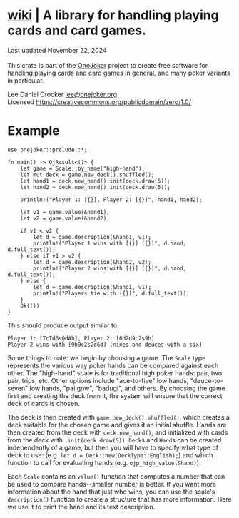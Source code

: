 # [wiki](https://github.com/lcrocker/ojpoker/wiki/Rust_Libraries) | A library for handling playing cards and card games.

Last updated November 22, 2024 \
\
This crate is part of the [OneJoker](https://onejoker.org) project
to create free software for handling playing cards and card games
in general, and many poker variants in particular.

Lee Daniel Crocker <lee@onejoker.org> \
Licensed <https://creativecommons.org/publicdomain/zero/1.0/>

# Example
```
use onejoker::prelude::*;

fn main() -> OjResult<()> {
    let game = Scale::by_name("high-hand");
    let mut deck = game.new_deck().shuffled();
    let hand1 = deck.new_hand().init(deck.draw(5));
    let hand2 = deck.new_hand().init(deck.draw(5));

    println!("Player 1: [{}], Player 2: [{}]", hand1, hand2);

    let v1 = game.value(&hand1);
    let v2 = game.value(&hand2);

    if v1 < v2 {
        let d = game.description(&hand1, v1);
        println!("Player 1 wins with [{}] ({})", d.hand, d.full_text());
    } else if v1 > v2 {
        let d = game.description(&hand2, v2);
        println!("Player 2 wins with [{}] ({})", d.hand, d.full_text());
    } else {
        let d = game.description(&hand1, v1);
        println!("Players tie with ({})", d.full_text());
    }
    Ok(())
}
```
This should produce output similar to:
```text
Player 1: [TcTd6sQdAh], Player 2: [6d2d9c2s9h]
Player 2 wins with [9h9c2s2d6d] (nines and deuces with a six)
```
Some things to note: we begin by choosing a game.
The `Scale` type represents the various way poker hands can be
compared against each other.
The "high-hand" scale is for traditional high poker hands: pair,
two pair, trips, etc.
Other options include "ace-to-five" low hands, "deuce-to-seven" low
hands, "pai gow", "badugi", and others.
By choosing the game first and creating the deck from it, the system
will ensure that the correct deck of cards is chosen.

The deck is then created with `game.new_deck().shuffled()`, which
creates a deck suitable for the chosen game and gives it an initial
shuffle.
Hands are then created from the deck with `deck.new_hand()`, and
initialized with cards from the deck with `.init(deck.draw(5))`.
`Deck`s and `Hand`s can be created independently of a game, but then
you will have to specify what type of deck to use: (e.g.
`let d = Deck::new(DeckType::English);`) and which function to call
for evaluating hands (e.g. `ojp_high_value(&hand)`).

Each `Scale` contains an `value()` function that computes a number
that can be used to compare hands--smaller number is better.
If you want more information about the hand that just who wins,
you can use the scale's `description()` function to create a
structure that has more information. Here we use it to print the
hand and its text description.
